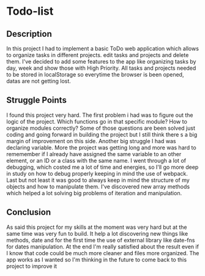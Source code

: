 # Todo-list
## Description
In this project I had to implement a basic ToDo web application which allows to organize tasks in different projects. edit tasks and projects and delete them. I've decided to add some features to the app like organizing tasks by day, week and show those with High Priority. All tasks and projects needed to be stored in localStorage so everytime the browser is been opened, datas are not getting lost.
## Struggle Points
I found this project very hard. The first problem i had was to figure out the logic of the project. Which functions go in that specific module? How to organize modules correctly? Some of those questions are been solved just coding and going forward in building the project but I still think there s a big margin of improvement on this side. Another big struggle I had was declaring variable. More the project was getting long and more was hard to rememember if I already have assigned the same variable to an other element, or an ID or a class with the same name. I went through a lot of debugging, which costed me a lot of time and energies, so I'll go more deep in study on how to debug properly keeping in mind the use of webpack. Last but not least it was good to always keep in mind the structure of my objects and how to manipulate them. I've discovered new array methods which helped a lot solving big problems of iteration and manipulation.
## Conclusion
As said this project for my skills at the moment was very hard but at the same time was very fun to build. It help a lot discovering new things like methods, date and for the first time the use of external library like date-fns for dates manipulation. At the end I'm really satisfied about the result even if I know that code could be much more cleaner and files more organized. The app works as I wanted so I'm thinking in the future to come back to this project to improve it 